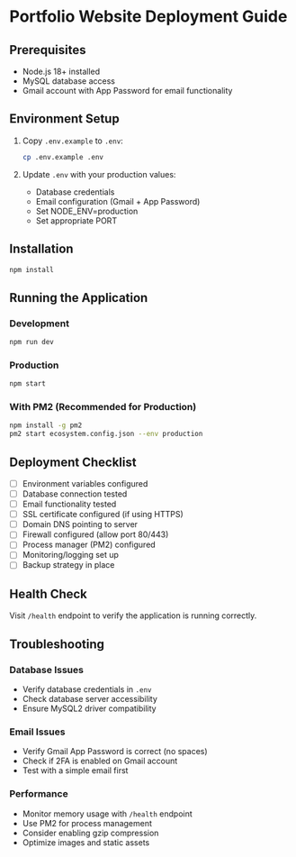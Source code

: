 # Portfolio Website Deployment Guide

## Prerequisites
- Node.js 18+ installed
- MySQL database access
- Gmail account with App Password for email functionality

## Environment Setup

1. Copy `.env.example` to `.env`:
   ```bash
   cp .env.example .env
   ```

2. Update `.env` with your production values:
   - Database credentials
   - Email configuration (Gmail + App Password)
   - Set NODE_ENV=production
   - Set appropriate PORT

## Installation

```bash
npm install
```

## Running the Application

### Development
```bash
npm run dev
```

### Production
```bash
npm start
```

### With PM2 (Recommended for Production)
```bash
npm install -g pm2
pm2 start ecosystem.config.json --env production
```

## Deployment Checklist

- [ ] Environment variables configured
- [ ] Database connection tested
- [ ] Email functionality tested
- [ ] SSL certificate configured (if using HTTPS)
- [ ] Domain DNS pointing to server
- [ ] Firewall configured (allow port 80/443)
- [ ] Process manager (PM2) configured
- [ ] Monitoring/logging set up
- [ ] Backup strategy in place

## Health Check
Visit `/health` endpoint to verify the application is running correctly.

## Troubleshooting

### Database Issues
- Verify database credentials in `.env`
- Check database server accessibility
- Ensure MySQL2 driver compatibility

### Email Issues
- Verify Gmail App Password is correct (no spaces)
- Check if 2FA is enabled on Gmail account
- Test with a simple email first

### Performance
- Monitor memory usage with `/health` endpoint
- Use PM2 for process management
- Consider enabling gzip compression
- Optimize images and static assets
